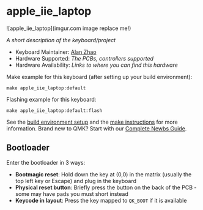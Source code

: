 # apple_iie_laptop

![apple_iie_laptop](imgur.com image replace me!)

*A short description of the keyboard/project*

* Keyboard Maintainer: [Alan Zhao](https://github.com/alanzjl)
* Hardware Supported: *The PCBs, controllers supported*
* Hardware Availability: *Links to where you can find this hardware*

Make example for this keyboard (after setting up your build environment):

    make apple_iie_laptop:default

Flashing example for this keyboard:

    make apple_iie_laptop:default:flash

See the [build environment setup](https://docs.qmk.fm/#/getting_started_build_tools) and the [make instructions](https://docs.qmk.fm/#/getting_started_make_guide) for more information. Brand new to QMK? Start with our [Complete Newbs Guide](https://docs.qmk.fm/#/newbs).

## Bootloader

Enter the bootloader in 3 ways:

* **Bootmagic reset**: Hold down the key at (0,0) in the matrix (usually the top left key or Escape) and plug in the keyboard
* **Physical reset button**: Briefly press the button on the back of the PCB - some may have pads you must short instead
* **Keycode in layout**: Press the key mapped to `QK_BOOT` if it is available
